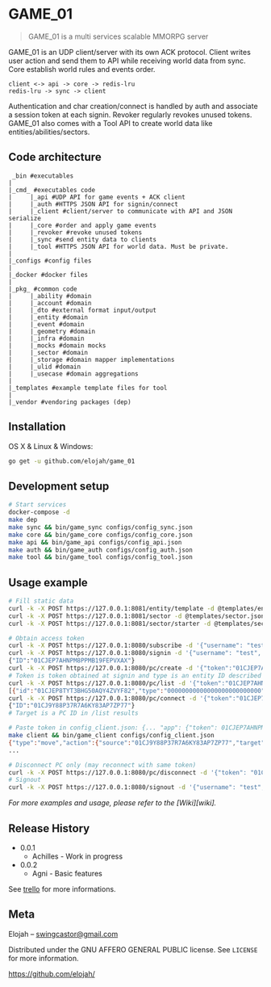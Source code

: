 # GAME_01
> GAME_01 is a multi services scalable MMORPG server

GAME_01 is an UDP client/server with its own ACK protocol. Client writes user action and send them to API while receiving world data from sync. Core establish world rules and events order.
```
client <-> api -> core -> redis-lru
redis-lru -> sync -> client
```
Authentication and char creation/connect is handled by auth and associate a session token at each signin.
Revoker regularly revokes unused tokens.
GAME_01 also comes with a Tool API to create world data like entities/abilities/sectors.

## Code architecture
```
 _bin #executables
|
|_cmd_ #executables code
|     |_api #UDP API for game events + ACK client
|     |_auth #HTTPS JSON API for signin/connect
|     |_client #client/server to communicate with API and JSON serialize
|     |_core #order and apply game events
|     |_revoker #revoke unused tokens
|     |_sync #send entity data to clients
|     |_tool #HTTPS JSON API for world data. Must be private.
|
|_configs #config files
|
|_docker #docker files
|
|_pkg_ #common code
|     |_ability #domain
|     |_account #domain
|     |_dto #external format input/output
|     |_entity #domain
|     |_event #domain
|     |_geometry #domain
|     |_infra #domain
|     |_mocks #domain mocks
|     |_sector #domain
|     |_storage #domain mapper implementations
|     |_ulid #domain
|     |_usecase #domain aggregations
|
|_templates #example template files for tool
|
|_vendor #vendoring packages (dep)
```

## Installation

OS X & Linux & Windows:

```sh
go get -u github.com/elojah/game_01
```

## Development setup

```sh
# Start services
docker-compose -d
make dep
make sync && bin/game_sync configs/config_sync.json
make core && bin/game_core configs/config_core.json
make api && bin/game_api configs/config_api.json
make auth && bin/game_auth configs/config_auth.json
make tool && bin/game_tool configs/config_tool.json
```

## Usage example

```sh
# Fill static data
curl -k -X POST https://127.0.0.1:8081/entity/template -d @templates/entity_templates.json
curl -k -X POST https://127.0.0.1:8081/sector -d @templates/sector.json
curl -k -X POST https://127.0.0.1:8081/sector/starter -d @templates/sector_starter.json

# Obtain access token
curl -k -X POST https://127.0.0.1:8080/subscribe -d '{"username": "test", "password": "testtest"}'
curl -k -X POST https://127.0.0.1:8080/signin -d '{"username": "test", "password": "testtest"}'
{"ID":"01CJEP7AHNPM8PPMB19FEPVXAX"}
curl -k -X POST https://127.0.0.1:8080/pc/create -d '{"token":"01CJEP7AHNPM8PPMB19FEPVXAX","type":"01CE3J5ASXJSVC405QTES4M221", "name": "roger_lomour"}'
# Token is token obtained at signin and type is an entity ID described in templates/entity_templates.json.
curl -k -X POST https://127.0.0.1:8080/pc/list -d '{"token":"01CJEP7AHNPM8PPMB19FEPVXAX"}'
[{"id":"01CJEP8TYT3BHG50AQY4ZVYF82","type":"00000000000000000000000000","name":"mesmerist","hp":150,"mp":250,"position":{"Coord":{"x":39.19956060954395,"y":37.77876652333657,"z":36.315239570760646},"SectorID":"01CF001HTBA3CDR1ERJ6RF183A"}}]
curl -k -X POST https://127.0.0.1:8080/pc/connect -d '{"token":"01CJEP7AHNPM8PPMB19FEPVXAX","target":"01CJEP8TYT3BHG50AQY4ZVYF82"}'
{"ID":"01CJ9Y88P37R7A6KY83AP7ZP77"}
# Target is a PC ID in /list results

# Paste token in config_client.json: {... "app": {"token": 01CJEP7AHNPM8PPMB19FEPVXAX,...}}
make client && bin/game_client configs/config_client.json
{"type":"move","action":{"source":"01CJ9Y88P37R7A6KY83AP7ZP77","target":"01CJ9Y88P37R7A6KY83AP7ZP77","position":{"X":94.0164,"Y":80.5287,"Z":70.7539}}}
...

# Disconnect PC only (may reconnect with same token)
curl -k -X POST https://127.0.0.1:8080/pc/disconnect -d '{"token": "01CJEP7AHNPM8PPMB19FEPVXAX"}'
# Signout
curl -k -X POST https://127.0.0.1:8080/signout -d '{"username": "test", "token": "01CJEP7AHNPM8PPMB19FEPVXAX"}'

```

_For more examples and usage, please refer to the [Wiki][wiki]._

## Release History

* 0.0.1
    * Achilles - Work in progress
* 0.0.2
    * Agni - Basic features

See [trello](https://trello.com/b/GX9gz3Js/game01) for more informations.

## Meta

Elojah – swingcastor@gmail.com

Distributed under the GNU AFFERO GENERAL PUBLIC license. See ``LICENSE`` for more information.

https://github.com/elojah/
